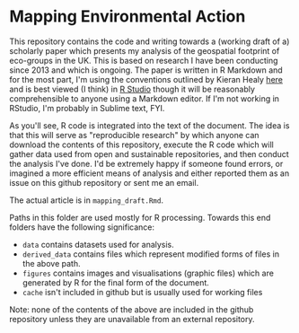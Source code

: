 # Mapping Environmental Action

This repository contains the code and writing towards a (working draft of a) scholarly paper which presents my analysis of the geospatial footprint of eco-groups in the UK. This is based on research I have been conducting since 2013 and which is ongoing. The paper is written in R Markdown and for the most part, I'm using the conventions outlined by Kieran Healy [here](https://kieranhealy.org/blog/archives/2014/01/23/plain-text/) and is best viewed (I think) in [R Studio](https://www.rstudio.com) though it will be reasonably comprehensible to anyone using a Markdown editor. If I'm not working in RStudio, I'm probably in Sublime text, FYI.

As you'll see, R code is integrated into the text of the document. The idea is that this will serve as "reproducible research" by which anyone can download the contents of this repository, execute the R code which will gather data used from open and sustainable repositories, and then conduct the analysis I've done. I'd be extremely happy if someone found errors, or imagined a more efficient means of analysis and either reported them as an issue on this github repository or sent me an email.

The actual article is in `mapping_draft.Rmd`. 

Paths in this folder are used mostly for R processing. Towards this end folders have the following significance:

- `data` contains datasets used for analysis.
- `derived_data` contains files which represent modified forms of files in the above path.
- `figures` contains images and visualisations (graphic files) which are generated by R for the final form of the document.
- `cache` isn't included in github but is usually used for working files

Note: none of the contents of the above are included in the github repository unless they are unavailable from an external repository.